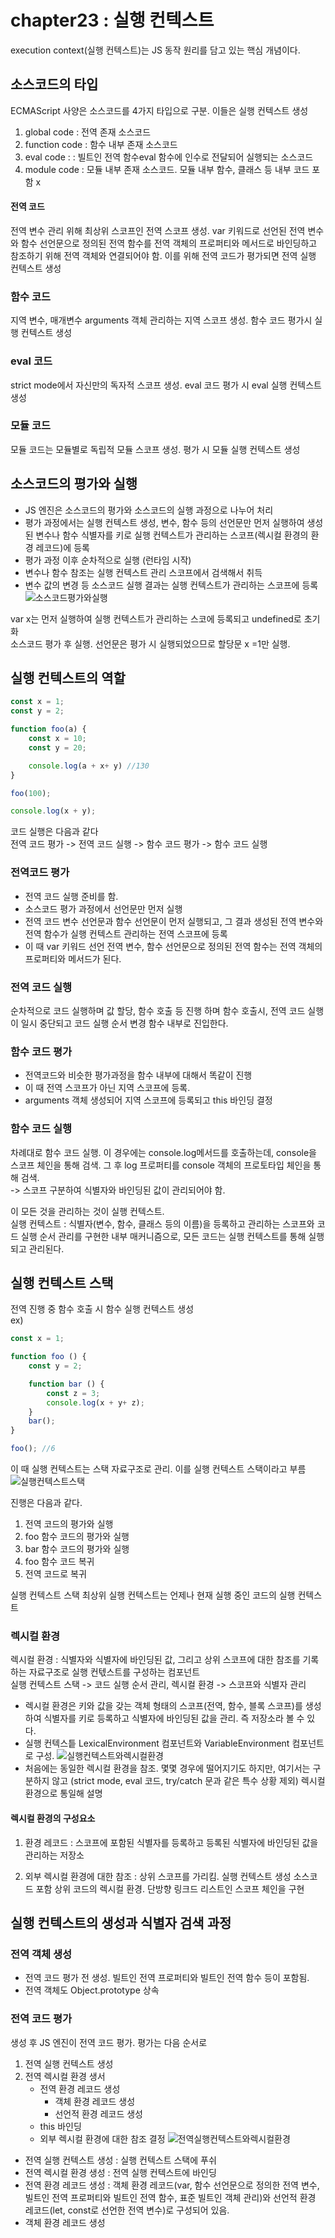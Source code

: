 # chapter23 : 실행 컨텍스트
execution context(실행 컨텍스트)는 JS 동작 원리를 담고 있는 핵심 개념이다.

## 소스코드의 타입
ECMAScript 사양은 소스코드를 4가지 타입으로 구분. 이들은 실행 컨텍스트 생성
1. global code : 전역 존재 소스코드
2. function code : 함수 내부 존재 소스코드
3. eval code : : 빌트인 전역 함수eval 함수에 인수로 전달되어 실행되는 소스코드
4. module code : 모듈 내부 존재 소스코드. 모듈 내부 함수, 클래스 등 내부 코드 포함 x

#### 전역 코드
전역 변수 관리 위해 최상위 스코프인 전역 스코프 생성. var 키워드로 선언된 전역 변수와 함수 선언문으로 정의된 전역 함수를 전역 객체의 프로퍼티와 메서드로 바인딩하고 참조하기 위해 전역 객체와 연결되어야 함. 이를 위해 전역 코드가 평가되면 전역 실행 컨텍스트 생성

### 함수 코드
지역 변수, 매개변수 arguments 객체 관리하는 지역 스코프 생성. 함수 코드 평가시 실행 컨텍스트 생성

### eval 코드
strict mode에서 자신만의 독자적 스코프 생성. eval 코드 평가 시 eval 실행 컨텍스트 생성

### 모듈 코드
모듈 코드는 모듈별로 독립적 모듈 스코프 생성. 평가 시 모듈 실행 컨텍스트 생성

## 소스코드의 평가와 실행
- JS 엔진은 소스코드의 평가와 소스코드의 실행 과정으로 나누어 처리
- 평가 과정에서는 실행 컨텍스트 생성, 변수, 함수 등의 선언문만 먼저 실행하여 생성된 변수나 함수 식별자를 키로 실행 컨텍스트가 관리하는 스코프(렉시컬 환경의 환경 레코드)에 등록
- 평가 과정 이후 순차적으로 실행 (런타임 시작) 
- 변수나 함수 참조는 실행 컨텍스트 관리 스코프에서 검색해서 취득
- 변수 값의 변경 등 소스코드 실행 결과는 실행 컨텍스트가 관리하는 스코프에 등록
![소스코드평가와실행](images/소스코드평가와실행.png)  

var x는 먼저 실행하여 실행 컨텍스트가 관리하는 스코에 등록되고 undefined로 초기화  
소스코드 평가 후 실행. 선언문은 평가 시 실행되었으므로 할당문 x =1만 실행. 

## 실행 컨텍스트의 역할
```js
const x = 1;
const y = 2;

function foo(a) {
    const x = 10;
    const y = 20;

    console.log(a + x+ y) //130
}

foo(100);

console.log(x + y);
```
코드 실행은 다음과 같다  
전역 코드 평가 -> 전역 코드 실행 -> 함수 코드 평가 -> 함수 코드 실행
### 전역코드 평가
- 전역 코드 실행 준비를 함. 
- 소스코드 평가 과정에서 선언문만 먼저 실행
- 전역 코드 변수 선언문과 함수 선언문이 먼저 실행되고, 그 결과 생성된 전역 변수와 전역 함수가 실행 컨텍스트 관리하는 전역 스코프에 등록
- 이 때 var 키워드 선언 전역 변수, 함수 선언문으로 정의된 전역 함수는 전역 객체의 프로퍼티와 메서드가 된다.

### 전역 코드 실행
순차적으로 코드 실행하며 값 할당, 함수 호출 등 진행 하며 함수 호출시, 전역 코드 실행이 일시 중단되고 코드 실행 순서 변경 함수 내부로 진입한다.

### 함수 코드 평가
- 전역코드와 비슷한 평가과정을 함수 내부에 대해서 똑같이 진행
- 이 때 전역 스코프가 아닌 지역 스코프에 등록. 
- arguments 객체 생성되어 지역 스코프에 등록되고 this 바인딩 결정

### 함수 코드 실행
차례대로 함수 코드 실행. 이 경우에는 console.log메서드를 호출하는데, console을 스코프 체인을 통해 검색. 그 후 log 프로퍼티를 console 객체의 프로토타입 체인을 통해 검색.   
-> 스코프 구분하여 식별자와 바인딩된 값이 관리되어야 함.

이 모든 것을 관리하는 것이 실행 컨텍스트.   
실행 컨텍스트 : 식별자(변수, 함수, 클래스 등의 이름)을 등록하고 관리하는 스코프와 코드 실행 순서 관리를 구현한 내부 매커니즘으로, 모든 코드는 실행 컨텍스트를 통해 실행되고 관리된다.

## 실행 컨텍스트 스택
전역 진행 중 함수 호출 시 함수 실행 컨텍스트 생성  
ex)
```js
const x = 1;

function foo () {
    const y = 2;

    function bar () {
        const z = 3;
        console.log(x + y+ z);
    }
    bar();
}

foo(); //6
```

이 때 실행 컨텍스트는 스택 자료구조로 관리. 이를 실행 컨텍스트 스택이라고 부름
![실행컨텍스트스택](images/실행컨텍스트스택.png)  

진행은 다음과 같다.  
1. 전역 코드의 평가와 실행
2. foo 함수 코드의 평가와 실행
3. bar 함수 코드의 평가와 실행
4. foo 함수 코드 복귀
5. 전역 코드로 복귀  

실행 컨텍스트 스택 최상위 실행 컨텍스트는 언제나 현재 실행 중인 코드의 실행 컨텍스트

### 렉시컬 환경
렉시컬 환경 : 식별자와 식별자에 바인딩된 값, 그리고 상위 스코프에 대한 참조를 기록하는 자료구조로 실행 컨텏스트를 구성하는 컴포넌트  
실행 컨텍스트 스택 -> 코드 실행 순서 관리, 렉시컬 환경 -> 스코프와 식별자 관리  
- 렉시컬 환경은 키와 값을 갖는 객체 형태의 스코프(전역, 함수, 블록 스코프)를 생성하여 식별자를 키로 등록하고 식별자에 바인딩된 값을 관리. 즉 저장소라 볼 수 있다.
- 실행 컨텍스틑 LexicalEnvironment 컴포넌트와 VariableEnvironment 컴포넌트로 구성.
![실행컨텍스트와렉시컬환경](images/실행컨텍스트와렉시컬환경.png)   
- 처음에는 동일한 렉시컬 환경을 참조. 몇몇 경우에 떨어지기도 하지만, 여기서는 구분하지 않고 (strict mode, eval 코드, try/catch 문과 같은 특수 상황 제외) 렉시컬 환경으로 통일해 설명
#### 렉시컬 환경의 구성요소
1. 환경 레코드 : 스코프에 포함된 식별자를 등록하고 등록된 식별자에 바인딩된 값을 관리하는 저장소

2. 외부 렉시컬 환경에 대한 참조 : 상위 스코프를 가리킴. 실행 컨텍스트 생성 소스코드 포함 상위 코드의 렉시컬 환경. 단방향 링크드 리스트인 스코프 체인을 구현

## 실행 컨텍스트의 생성과 식별자 검색 과정

### 전역 객체 생성
- 전역 코드 평가 전 생성. 빌트인 전역 프로퍼티와 빌트인 전역 함수 등이 포함됨.  
- 전역 객체도 Object.prototype 상속
### 전역 코드 평가
생성 후 JS 엔진이 전역 코드 평가. 평가는 다음 순서로
1. 전역 실행 컨텍스트 생성
2. 전역 렉시컬 환경 생서
    - 전역 환경 레코드 생성
        - 객체 환경 레코드 생성
        - 선언적 환경 레코드 생성
    - this 바인딩
    - 외부 렉시컬 환경에 대한 참조 결정
![전역실행컨텍스트와렉시컬환경](images/전역실행컨텍스트와렉시컬환경.png)    

- 전역 실행 컨텍스트 생성 : 실행 컨텍스트 스택에 푸쉬
- 전역 렉시컬 환경 생성 : 전역 실행 컨텍스트에 바인딩
- 전역 환경 레코드 생성 : 객체 환경 레코드(var, 함수 선언문으로 정의한 전역 변수, 빌트인 전역 프로퍼티와 빌트인 전역 함수, 표준 빌트인 객체 관리)와 선언적 환경 레코드(let, const로 선언한 전역 변수)로 구성되어 있음.
- 객체 환경 레코드 생성